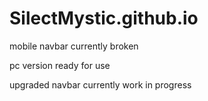 # SilectMystic.github.io

mobile navbar currently broken

pc version ready for use

upgraded navbar currently work in progress